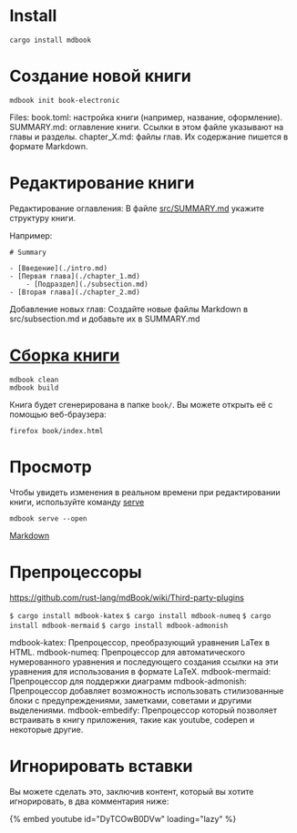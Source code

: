 # Install 

```
cargo install mdbook
```

# Создание новой книги

```
mdbook init book-electronic
```

Files:
    book.toml: настройка книги (например, название, оформление).
    SUMMARY.md: оглавление книги. Ссылки в этом файле указывают на главы и разделы.
    chapter_X.md: файлы глав. Их содержание пишется в формате Markdown.

# Редактирование книги

Редактирование оглавления:
В файле [src/SUMMARY.md](https://rust-lang.github.io/mdBook/format/summary.html#example) укажите структуру книги. 

Например:

```
# Summary

- [Введение](./intro.md)
- [Первая глава](./chapter_1.md)
    - [Подраздел](./subsection.md)
- [Вторая глава](./chapter_2.md)

```

Добавление новых глав:
Создайте новые файлы Markdown в src/subsection.md и добавьте их в SUMMARY.md

# [Сборка книги](https://rust-lang.github.io/mdBook/cli/build.html)

```
mdbook clean
mdbook build
```

Книга будет сгенерирована в папке `book/`. Вы можете открыть её с помощью веб-браузера:

```
firefox book/index.html
```


# Просмотр

Чтобы увидеть изменения в реальном времени при редактировании книги, используйте команду [serve](https://rust-lang.github.io/mdBook/cli/serve.html)

```
mdbook serve --open
```

[Markdown](https://rust-lang.github.io/mdBook/format/markdown.html)




# Препроцессоры
https://github.com/rust-lang/mdBook/wiki/Third-party-plugins

`$ cargo install mdbook-katex`
`$ cargo install mdbook-numeq`
`$ cargo install mdbook-mermaid`
`$ cargo install mdbook-admonish`

mdbook-katex: Препроцессор, преобразующий уравнения LaTex в HTML. 
mdbook-numeq: Препроцессор для автоматического нумерованного уравнения и последующего создания ссылки на эти уравнения для использования в формате LaTeX.
mdbook-mermaid: Препроцессор для поддержки диаграмм
mdbook-admonish: Препроцессор добавляет возможность использовать стилизованные блоки с предупреждениями, заметками, советами и другими выделениями.
mdbook-embedify: Препроцессор который позволяет встраивать в книгу приложения, такие как youtube, codepen и некоторые другие.

 
# Игнорировать вставки

Вы можете сделать это, заключив контент, который вы хотите игнорировать, в два комментария ниже:

<!-- embed ignore begin -->

{% embed youtube id="DyTCOwB0DVw" loading="lazy" %}

<!-- embed ignore end -->
